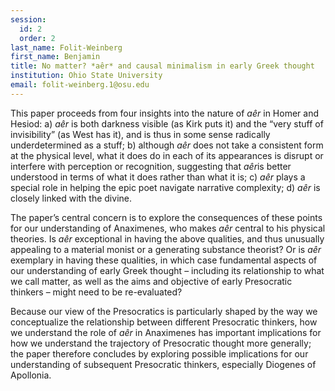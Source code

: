 ```yaml
---
session:
  id: 2
  order: 2
last_name: Folit-Weinberg
first_name: Benjamin
title: No matter? *aêr* and causal minimalism in early Greek thought
institution: Ohio State University
email: folit-weinberg.1@osu.edu
---
```


This paper proceeds from four insights into the nature of *aêr* in Homer and Hesiod: 
a) *aêr* is both darkness visible (as Kirk puts it) and the “very stuff of invisibility” (as West has it), and is thus in some sense radically underdetermined as a stuff; b) although *aêr* does not take a consistent form at the physical level, what it does do in each of its appearances is disrupt or interfere with perception or recognition, suggesting that *aêr*is better understood in terms of what it does rather 
than what it is; c) *aêr* plays a special role in helping the epic poet navigate narrative complexity; d) *aêr* is closely linked with the divine.

The paper’s central concern is to explore the consequences of these points for our understanding of Anaximenes, who makes *aêr* central to his physical theories. Is *aêr* exceptional in having the above qualities, and thus unusually appealing to a material monist or a generating substance theorist? Or is *aêr* exemplary in having these qualities, in which case fundamental aspects of our understanding of early Greek thought – including its relationship to what we call matter, as well as the aims and objective of early Presocratic thinkers – might need to be re-evaluated?

Because our view of the Presocratics is particularly shaped by the way we conceptualize the relationship between different Presocratic thinkers, how we understand the role of *aêr* in Anaximenes has important implications for how we understand the trajectory of Presocratic thought more generally; the paper therefore concludes by exploring possible implications for our understanding of subsequent Presocratic thinkers, especially Diogenes of Apollonia.
